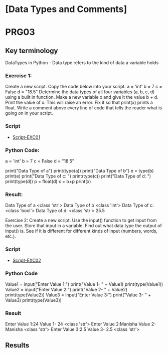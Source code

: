 # [Data Types and Comments]
# PRG03

## Key terminology

DataTypes in Python - Data type refers to the kind of data a variable holds

### Exercise 1:
Create a new script.
Copy the code below into your script.
a = 'int'
b = 7
c = False
d = "18.5"
Determine the data types of all four variables (a, b, c, d) using a built in function.
Make a new variable x and give it the value b + d. Print the value of x. This will raise an error. Fix it so that print(x) prints a float.
Write a comment above every line of code that tells the reader what is going on in your script.

### Script
* [Script-EXC01](https://github.com/Techgrounds-Cloud-9/cloud-9-MBarodia/blob/7aacd4e70c59f421588eea759138fd31f61a1988/04_Python/Scripts/PRG03-EXC01.py)

### Python Code:
a = 'int'
b = 7
c = False
d = "18.5"

print("Data Type of a")
print(type(a))
print("Data Type of b")
e = type(b)
print(e)
print("Data Type of c: ")
print(type(c))
print("Data Type of d: ")
print(type(d))
p = float(d)
x = b+p
print(x)

### Result:

Data Type of a
<class 'str'>
Data Type of b
<class 'int'>
Data Type of c:
<class 'bool'>
Data Type of d:
<class 'str'>
25.5

Exercise 2:
Create a new script.
Use the input() function to get input from the user. Store that input in a variable.
Find out what data type the output of input() is. See if it is different for different kinds of input (numbers, words, etc.).

### Script
* [Script-EXC02](https://github.com/Techgrounds-Cloud-9/cloud-9-MBarodia/blob/7aacd4e70c59f421588eea759138fd31f61a1988/04_Python/Scripts/PRG03-EXC02.py)
### Python Code

Value1 = input("Enter Value 1:")
print("Value 1- " + Value1)
print(type(Value1))
Value2 = input("Enter Value 2:")
print("Value 2- " + Value2)
print(type(Value2))
Value3 = input("Enter Value 3:")
print("Value 3- " + Value3)
print(type(Value3))

### Result

Enter Value 1:24
Value 1- 24
<class 'str'>
Enter Value 2:Manisha
Value 2- Manisha
<class 'str'>
Enter Value 3:2.5
Value 3- 2.5
<class 'str'>

## Results

